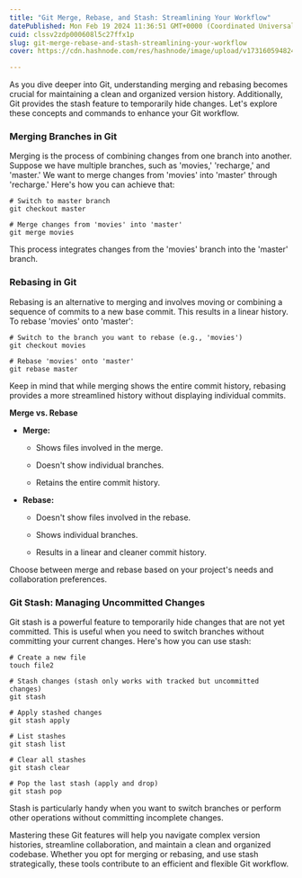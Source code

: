 ```yaml
---
title: "Git Merge, Rebase, and Stash: Streamlining Your Workflow"
datePublished: Mon Feb 19 2024 11:36:51 GMT+0000 (Coordinated Universal Time)
cuid: clssv2zdp000608l5c27ffx1p
slug: git-merge-rebase-and-stash-streamlining-your-workflow
cover: https://cdn.hashnode.com/res/hashnode/image/upload/v1731605948245/922a64fe-8318-4982-b863-5a66469ae401.webp

---
```


As you dive deeper into Git, understanding merging and rebasing becomes crucial for maintaining a clean and organized version history. Additionally, Git provides the stash feature to temporarily hide changes. Let's explore these concepts and commands to enhance your Git workflow.

### **Merging Branches in Git**

Merging is the process of combining changes from one branch into another. Suppose we have multiple branches, such as 'movies,' 'recharge,' and 'master.' We want to merge changes from 'movies' into 'master' through 'recharge.' Here's how you can achieve that:

```plaintext
# Switch to master branch
git checkout master

# Merge changes from 'movies' into 'master'
git merge movies
```

This process integrates changes from the 'movies' branch into the 'master' branch.

### **Rebasing in Git**

Rebasing is an alternative to merging and involves moving or combining a sequence of commits to a new base commit. This results in a linear history. To rebase 'movies' onto 'master':

```plaintext
# Switch to the branch you want to rebase (e.g., 'movies')
git checkout movies

# Rebase 'movies' onto 'master'
git rebase master
```

Keep in mind that while merging shows the entire commit history, rebasing provides a more streamlined history without displaying individual commits.

**Merge vs. Rebase**

* **Merge:**
    
    * Shows files involved in the merge.
        
    * Doesn't show individual branches.
        
    * Retains the entire commit history.
        
* **Rebase:**
    
    * Doesn't show files involved in the rebase.
        
    * Shows individual branches.
        
    * Results in a linear and cleaner commit history.
        

Choose between merge and rebase based on your project's needs and collaboration preferences.

### **Git Stash: Managing Uncommitted Changes**

Git stash is a powerful feature to temporarily hide changes that are not yet committed. This is useful when you need to switch branches without committing your current changes. Here's how you can use stash:

```plaintext
# Create a new file
touch file2

# Stash changes (stash only works with tracked but uncommitted changes)
git stash

# Apply stashed changes
git stash apply

# List stashes
git stash list

# Clear all stashes
git stash clear

# Pop the last stash (apply and drop)
git stash pop
```

Stash is particularly handy when you want to switch branches or perform other operations without committing incomplete changes.

Mastering these Git features will help you navigate complex version histories, streamline collaboration, and maintain a clean and organized codebase. Whether you opt for merging or rebasing, and use stash strategically, these tools contribute to an efficient and flexible Git workflow.